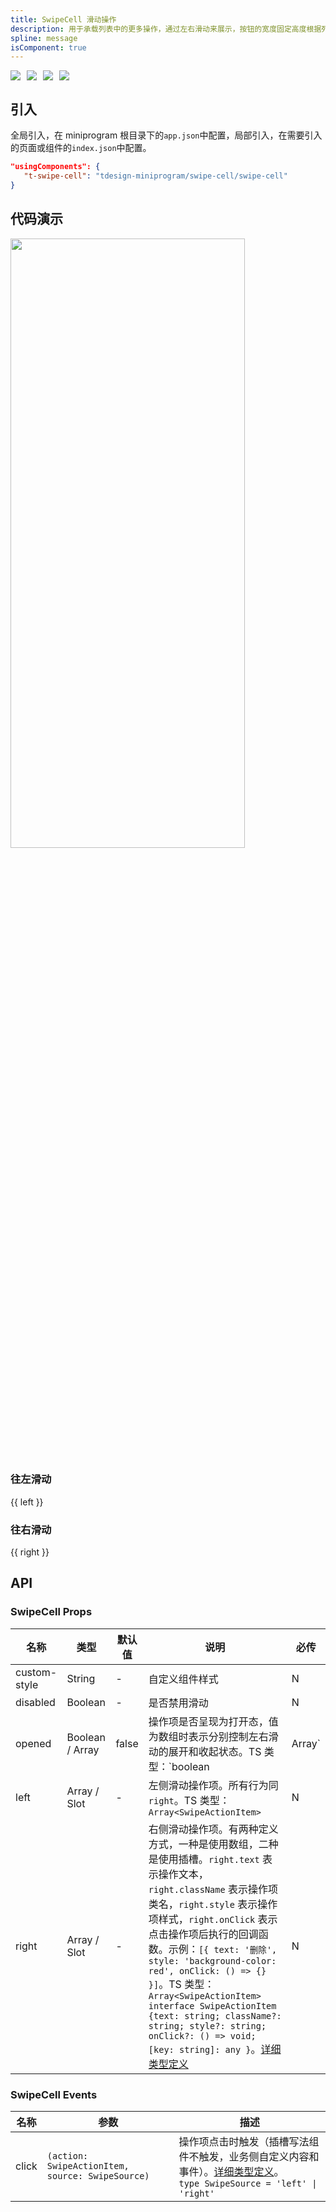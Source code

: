 ```yaml
---
title: SwipeCell 滑动操作
description: 用于承载列表中的更多操作，通过左右滑动来展示，按钮的宽度固定高度根据列表高度而变化。
spline: message
isComponent: true
---
```


<span class="coverages-badge" style="margin-right: 10px"><img src="https://img.shields.io/badge/coverages%3A%20lines-95%25-blue" /></span><span class="coverages-badge" style="margin-right: 10px"><img src="https://img.shields.io/badge/coverages%3A%20functions-83%25-blue" /></span><span class="coverages-badge" style="margin-right: 10px"><img src="https://img.shields.io/badge/coverages%3A%20statements-92%25-blue" /></span><span class="coverages-badge" style="margin-right: 10px"><img src="https://img.shields.io/badge/coverages%3A%20branches-100%25-blue" /></span>
## 引入

全局引入，在 miniprogram 根目录下的`app.json`中配置，局部引入，在需要引入的页面或组件的`index.json`中配置。

```json
"usingComponents": {
   "t-swipe-cell": "tdesign-miniprogram/swipe-cell/swipe-cell"
}
```

## 代码演示

<img src="https://tdesign.gtimg.com/miniprogram/readme/swipeout-1.png" width="375px" height="50%">

### 往左滑动

{{ left }}

### 往右滑动

{{ right }}

## API
### SwipeCell Props

名称 | 类型 | 默认值 | 说明 | 必传
-- | -- | -- | -- | --
custom-style | String | - | 自定义组件样式 | N
disabled | Boolean | - | 是否禁用滑动 | N
opened   | Boolean / Array | false  | 操作项是否呈现为打开态，值为数组时表示分别控制左右滑动的展开和收起状态。TS 类型：`boolean| Array<boolean>` | N   |
left | Array / Slot | - | 左侧滑动操作项。所有行为同 `right`。TS 类型：`Array<SwipeActionItem>` | N
right | Array / Slot | - | 右侧滑动操作项。有两种定义方式，一种是使用数组，二种是使用插槽。`right.text` 表示操作文本，`right.className` 表示操作项类名，`right.style` 表示操作项样式，`right.onClick` 表示点击操作项后执行的回调函数。示例：`[{ text: '删除', style: 'background-color: red', onClick: () => {} }]`。TS 类型：`Array<SwipeActionItem>` `interface SwipeActionItem {text: string; className?: string; style?: string; onClick?: () => void; [key: string]: any }`。[详细类型定义](https://github.com/Tencent/tdesign-miniprogram/tree/develop/src/swipe-cell/type.ts) | N

### SwipeCell Events

名称 | 参数 | 描述
-- | -- | --
click | `(action: SwipeActionItem, source: SwipeSource)` | 操作项点击时触发（插槽写法组件不触发，业务侧自定义内容和事件）。[详细类型定义](https://github.com/Tencent/tdesign-miniprogram/tree/develop/src/swipe-cell/type.ts)。<br/>`type SwipeSource = 'left' \| 'right'`<br/>
